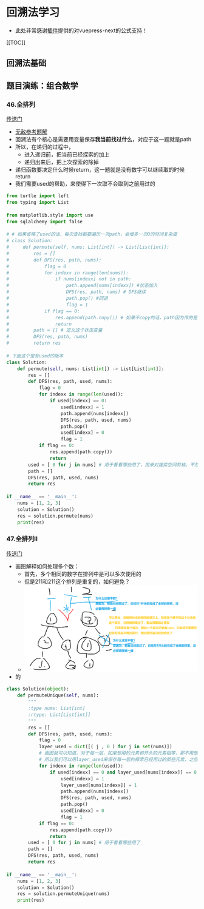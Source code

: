 # 回溯法学习

- 此处非常感谢[插件](https://vuepress-theme-hope.github.io/v2/md-enhance/zh/)提供的对vuepress-next的公式支持！

[[TOC]]

## 回溯法基础






## 题目演练：组合数学
### 46.全排列

[传送门](https://leetcode.cn/problems/permutations/)

- [无敌参考题解](https://leetcode.cn/problems/permutations/solution/hui-su-suan-fa-python-dai-ma-java-dai-ma-by-liweiw/)
- 回溯法有个核心是需要用变量保存**我当前找过什么**，对应于这一题就是path
- 所以，在递归的过程中，
  - 进入递归前，把当前已经探索的加上
  - 递归出来后，把上次探索的除掉
- 递归函数要决定什么时候return，这一题就是没有数字可以继续取的时候return
- 我们需要used的帮助，来使得下一次取不会取到之前用过的

```python
from turtle import left
from typing import List

from matplotlib.style import use
from sqlalchemy import false

# # 如果省略了used的话，每次查找都要遍历一次path，会增多一次O的时间复杂度
# class Solution:
#     def permute(self, nums: List[int]) -> List[List[int]]:
#         res = []  
#         def DFS(res, path, nums):
#             flag = 0
#             for indexx in range(len(nums)):
#                 if nums[indexx] not in path:
#                     path.append(nums[indexx]) #状态加入
#                     DFS(res, path, nums) # DFS继续
#                     path.pop() #回退
#                     flag = 1
#             if flag == 0:
#                 res.append(path.copy()) # 如果不copy的话，path因为传的是引用，之后会被改掉
#                 return 
#         path = [] # 定义这个状态变量
#         DFS(res, path, nums)    
#         return res
            
# 下面这个是有used的版本        
class Solution:
    def permute(self, nums: List[int]) -> List[List[int]]:
        res = []  
        def DFS(res, path, used, nums):
            flag = 0
            for indexx in range(len(used)):
                if used[indexx] == 0:
                    used[indexx] = 1
                    path.append(nums[indexx])
                    DFS(res, path, used, nums)
                    path.pop()
                    used[indexx] = 0
                    flag = 1
            if flag == 0:
                res.append(path.copy())
                return 
        used = [ 0 for j in nums] # 用于看看哪些用了，用来对搜索空间剪枝。不然我们已经用过2了后面还用2就很麻烦。
        path = []
        DFS(res, path, used, nums)    
        return res        

if __name__ == '__main__':
    nums = [1, 2, 3]
    solution = Solution()
    res = solution.permute(nums)
    print(res)
```


 ### 47.全排列II

[传送门](https://leetcode.cn/problems/permutations-ii/)

- 画图解释如何处理多个数：
  - 首先，多个相同的数字在排列中是可以多次使用的
  - 但是211和211这个排列是重复的，如何避免？
  - <img src="./pic/image-20220627213931105.png" alt="image-20220627213931105" style="zoom:80%;" />
- 的

```python
class Solution(object):
    def permuteUnique(self, nums):
        """
        :type nums: List[int]
        :rtype: List[List[int]]
        """
        res = []  
        def DFS(res, path, used, nums):
            flag = 0
            layer_used = dict([( j , 0 ) for j in set(nums)]) 
            # 画图就可以知道，对于每一层，如果想用的元素和开头的元素相等，那不用想，肯定已经在之前探索过了
            # 所以我们可以用layer_used来保存每一层的探索已经用过的那些元素，之后就可以不用再去探索了
            for indexx in range(len(used)):
                if used[indexx] == 0 and layer_used[nums[indexx]] == 0:
                    used[indexx] = 1
                    layer_used[nums[indexx]] = 1
                    path.append(nums[indexx])
                    DFS(res, path, used, nums)
                    path.pop()
                    used[indexx] = 0
                    flag = 1
            if flag == 0:
                res.append(path.copy())
                return 
        used = [ 0 for j in nums] # 用于看看哪些用了
        path = []
        DFS(res, path, used, nums)    
        return res        

if __name__ == '__main__':
    nums = [1, 2, 3]
    solution = Solution()
    res = solution.permuteUnique(nums)
    print(res)

```


